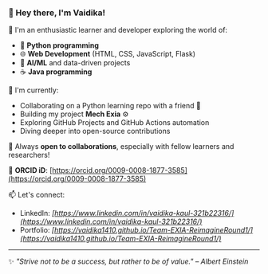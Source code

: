 ### 👋 Hey there, I'm Vaidika!

🚀 I'm an enthusiastic learner and developer exploring the world of:
- 🐍 **Python programming**
- 🌐 **Web Development** (HTML, CSS, JavaScript, Flask)
- 🧠 **AI/ML** and data-driven projects
- ☕ **Java programming**

🔧 I'm currently:
- Collaborating on a Python learning repo with a friend 👥
- Building my project **Mech Exia** ⚙️
- Exploring GitHub Projects and GitHub Actions automation
- Diving deeper into open-source contributions

🤝 Always **open to collaborations**, especially with fellow learners and researchers!

📌 **ORCID iD**: [https://orcid.org/0009-0008-1877-3585](https://orcid.org/0009-0008-1877-3585)

📫 Let's connect:
- LinkedIn: *[https://www.linkedin.com/in/vaidika-kaul-321b22316/](https://www.linkedin.com/in/vaidika-kaul-321b22316/)*
- Portfolio: *[https://vaidika1410.github.io/Team-EXIA-ReimagineRound1/](https://vaidika1410.github.io/Team-EXIA-ReimagineRound1/)*

---

✨ *"Strive not to be a success, but rather to be of value." – Albert Einstein*

